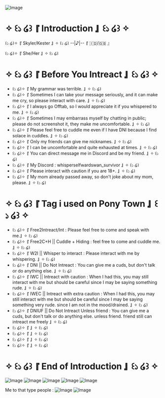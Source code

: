 ![Image](https://github.com/user-attachments/assets/b0b6d3db-4954-4fa3-be52-9871344adc37)

# ✧ ꒰১ ໒꒱  『 Introduction 』  ꒰১ ໒꒱ ✧
꒰১ ໒꒱✧  『 Skyler/Kester 』 ✧ ꒰১ ໒꒱   --|♪|-- 『 🇮🇩/🇬🇧 』 

꒰১ ໒꒱✧  『 She/Her 』 ✧ ꒰১ ໒꒱

# ✧ ꒰১ ໒꒱  『 Before You Intreact 』  ꒰১ ໒꒱ ✧

- ꒰১ ໒꒱✧  『 My grammar was terrible. 』 ✧ ꒰১ ໒꒱
- ꒰১ ໒꒱✧  『 Sometimes I can take your message seriously, and it can make me cry, so please interact with care. 』 ✧ ꒰১ ໒꒱
- ꒰১ ໒꒱✧  『 I always go Offtab, so I would appreciate it if you whispered to me. 』 ✧ ꒰১ ໒꒱
- ꒰১ ໒꒱✧  『 Sometimes I may embarrass myself by chatting in public; please do not screenshot it, they make me uncomfortable. 』 ✧ ꒰১ ໒꒱
- ꒰১ ໒꒱✧  『 Please feel free to cuddle me even if I have DNI because I find solace in cuddles. 』 ✧ ꒰১ ໒꒱
- ꒰১ ໒꒱✧  『 Only my friends can give me nicknames. 』 ✧ ꒰১ ໒꒱
- ꒰১ ໒꒱✧  『 I can be uncomfortable and quite exhausted at times. 』 ✧ ꒰১ ໒꒱
- ꒰১ ໒꒱✧  『 You can direct message me in Discord and be my friend. 』 ✧ ꒰১ ໒꒱
- ꒰১ ໒꒱✧  『 My Discord : whisperselfwardswan_survivor 』 ✧ ꒰১ ໒꒱
- ꒰১ ໒꒱✧  『 Please interact with caution if you are 18+. 』 ✧ ꒰১ ໒꒱
- ꒰১ ໒꒱✧  『 My mom already passed away, so don't joke about my mom, please. 』 ✧ ꒰১ ໒꒱

# ✧ ꒰১ ໒꒱  『 Tag i used on Pony Town 』  ꒰১ ໒꒱ ✧
- ꒰১ ໒꒱✧  『 Free2Intreact/Int : Please feel free to come and speak with me.』 ✧ ꒰১ ໒꒱
- ꒰১ ໒꒱✧  『 Free2C+H || Cuddle + Hiding : feel free to come and cuddle me. 』 ✧ ꒰১ ໒꒱
- ꒰১ ໒꒱✧  『 W2I || Whisper to interact : Please interact with me by whispering. 』 ✧ ꒰১ ໒꒱
- ꒰১ ໒꒱✧  『 DNI || Do Not Intreact : You can give me a cuds, but don't talk or do anything else. 』 ✧ ꒰১ ໒꒱
- ꒰১ ໒꒱✧  『 IWC || Intreact with caution : When I had this, you may still interact with me but should be careful since I may be saying something rude. 』 ✧ ꒰১ ໒꒱
- ꒰১ ໒꒱✧  『 IWEC || Intreact with extra caution : When I had this, you may still interact with me but should be careful since I may be saying something very rude. since I am not in the mood/drained. 』 ✧ ꒰১ ໒꒱
- ꒰১ ໒꒱✧  『 DNIUF || Do Not Intreact Unless friend : You can give me a cuds, but don't talk or do anything else. unless friend. friend still can intreact me freely 』 ✧ ꒰১ ໒꒱
- ꒰১ ໒꒱✧  『  』 ✧ ꒰১ ໒꒱
- ꒰১ ໒꒱✧  『  』 ✧ ꒰১ ໒꒱
- ꒰১ ໒꒱✧  『  』 ✧ ꒰১ ໒꒱
- ꒰১ ໒꒱✧  『  』 ✧ ꒰১ ໒꒱

# ✧ ꒰১ ໒꒱  『 End of Introduction 』  ꒰১ ໒꒱ ✧
![Image](https://github.com/user-attachments/assets/78d4b5d6-5adf-411b-95ab-563224069d0a)
![Image](https://github.com/user-attachments/assets/5a79c446-a8a7-4307-81d6-adb2d3325004)
![Image](https://github.com/user-attachments/assets/bf49efe6-b8d7-4cb9-a3e9-137cbb834223)
![Image](https://github.com/user-attachments/assets/b7ebb4d1-746b-4f13-9a58-e8d84e05ba91)
![Image](https://github.com/user-attachments/assets/cc5e42b8-d701-4ac9-ab12-e61b529e43a9)


Me to that type people : 
![Image](https://github.com/user-attachments/assets/e250c30e-8583-48b8-a88b-4bedaffc0992)
![Image](https://github.com/user-attachments/assets/de08123b-46b1-4fbf-80d8-229381975e31)
